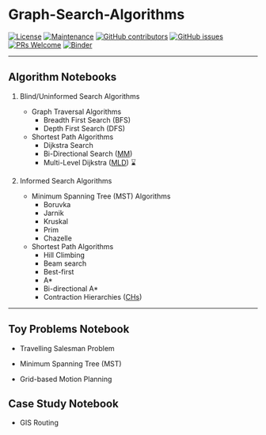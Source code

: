 # Graph-Search-Algorithms
[![License](https://img.shields.io/badge/License-Apache%202.0-blue.svg)](https://opensource.org/licenses/Apache-2.0) [![Maintenance](https://img.shields.io/badge/Maintained%3F-yes-green.svg)](https://GitHub.com/Naereen/StrapDown.js/graphs/commit-activity) [![GitHub contributors](https://img.shields.io/github/contributors/Naereen/StrapDown.js.svg)](https://github.com/SmartMobilityAlgorithms/GettingStarted/graphs/contributors) 
[![GitHub issues](https://img.shields.io/github/issues/Naereen/StrapDown.js.svg)](https://github.com/SmartMobilityAlgorithms/GettingStarted/issues) 
[![PRs Welcome](https://img.shields.io/badge/PRs-welcome-brightgreen.svg?style=flat-square)](https://github.com/SmartMobilityAlgorithms/GettingStarted/pulls)
[![Binder](https://mybinder.org/badge_logo.svg)](https://mybinder.org/v2/gh/SmartMobilityAlgorithms/Graph-Search-Algorithms/master)


---
## Algorithm Notebooks

1. Blind/Uninformed Search Algorithms
   - Graph Traversal Algorithms
     - Breadth First Search (BFS)
     - Depth First Search (DFS)
   - Shortest Path Algorithms
     - Dijkstra Search
     - Bi-Directional Search ([MM](https://webdocs.cs.ualberta.ca/~holte/Publications/MM-AAAI2016.pdf))
     - Multi-Level Dijkstra ([MLD](https://pdfs.semanticscholar.org/41bd/34a4ff346a1efe4dfe9f6268fd90638f742e.pdf)) :hourglass:

2. Informed Search Algorithms
   - Minimum Spanning Tree (MST) Algorithms
     - Boruvka 
     - Jarnik
     - Kruskal 
     - Prim 
     - Chazelle
   - Shortest Path Algorithms
     - Hill Climbing
     - Beam search
     - Best-first
     - A*
     - Bi-directional A*
     - Contraction Hierarchies ([CHs](http://algo2.iti.kit.edu/schultes/hwy/contract.pdf))

---
## Toy Problems Notebook
- Travelling Salesman Problem

- Minimum Spanning Tree (MST)

- Grid-based Motion Planning </br>

## Case Study Notebook
- GIS Routing
